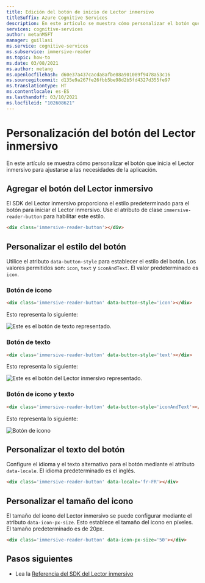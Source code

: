 ```yaml
---
title: Edición del botón de inicio de Lector inmersivo
titleSuffix: Azure Cognitive Services
description: En este artículo se muestra cómo personalizar el botón que inicia el Lector inmersivo.
services: cognitive-services
author: metanMSFT
manager: guillasi
ms.service: cognitive-services
ms.subservice: immersive-reader
ms.topic: how-to
ms.date: 03/08/2021
ms.author: metang
ms.openlocfilehash: d60e37a437cacda8afbe88a901089f9478a53c16
ms.sourcegitcommit: d135e9a267fe26fbb5be98d2b5fd4327d355fe97
ms.translationtype: HT
ms.contentlocale: es-ES
ms.lasthandoff: 03/10/2021
ms.locfileid: "102608621"
---
```

# <a name="how-to-customize-the-immersive-reader-button"></a>Personalización del botón del Lector inmersivo

En este artículo se muestra cómo personalizar el botón que inicia el Lector inmersivo para ajustarse a las necesidades de la aplicación.

## <a name="add-the-immersive-reader-button"></a>Agregar el botón del Lector inmersivo

El SDK del Lector inmersivo proporciona el estilo predeterminado para el botón para iniciar el Lector inmersivo. Use el atributo de clase `immersive-reader-button` para habilitar este estilo.

```html
<div class='immersive-reader-button'></div>
```

## <a name="customize-the-button-style"></a>Personalizar el estilo del botón

Utilice el atributo `data-button-style` para establecer el estilo del botón. Los valores permitidos son: `icon`, `text` y `iconAndText`. El valor predeterminado es `icon`.

### <a name="icon-button"></a>Botón de icono

```html
<div class='immersive-reader-button' data-button-style='icon'></div>
```

Esto representa lo siguiente:

![Este es el botón de texto representado.](./media/button-icon.png)

### <a name="text-button"></a>Botón de texto

```html
<div class='immersive-reader-button' data-button-style='text'></div>
```

Esto representa lo siguiente:

![Este es el botón del Lector inmersivo representado.](./media/button-text.png)

### <a name="icon-and-text-button"></a>Botón de icono y texto

```html
<div class='immersive-reader-button' data-button-style='iconAndText'></div>
```

Esto representa lo siguiente:

![Botón de icono](./media/button-icon-and-text.png)

## <a name="customize-the-button-text"></a>Personalizar el texto del botón

Configure el idioma y el texto alternativo para el botón mediante el atributo `data-locale`. El idioma predeterminado es el inglés.

```html
<div class='immersive-reader-button' data-locale='fr-FR'></div>
```

## <a name="customize-the-size-of-the-icon"></a>Personalizar el tamaño del icono

El tamaño del icono del Lector inmersivo se puede configurar mediante el atributo `data-icon-px-size`. Esto establece el tamaño del icono en píxeles. El tamaño predeterminado es de 20px.

```html
<div class='immersive-reader-button' data-icon-px-size='50'></div>
```

## <a name="next-steps"></a>Pasos siguientes

* Lea la [Referencia del SDK del Lector inmersivo](./reference.md)